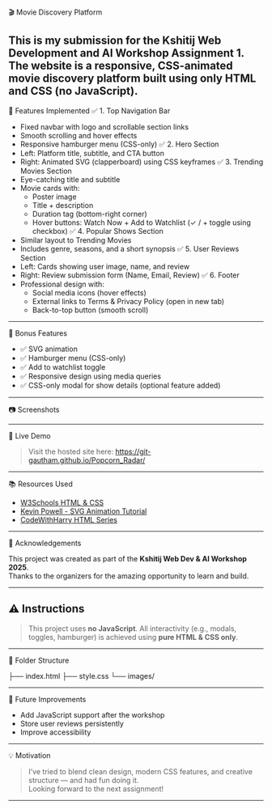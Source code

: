 🎬 Movie Discovery Platform

This is my submission for the Kshitij Web Development and AI Workshop Assignment 1.  
The website is a responsive, CSS-animated movie discovery platform built using only HTML and CSS (no JavaScript).
---

📌 Features Implemented
✅ 1. Top Navigation Bar
- Fixed navbar with logo and scrollable section links
- Smooth scrolling and hover effects
- Responsive hamburger menu (CSS-only)
✅ 2. Hero Section
- Left: Platform title, subtitle, and CTA button
- Right: Animated SVG (clapperboard) using CSS keyframes
✅ 3. Trending Movies Section
- Eye-catching title and subtitle
- Movie cards with:
  - Poster image
  - Title + description
  - Duration tag (bottom-right corner)
  - Hover buttons: Watch Now + Add to Watchlist (✓ / + toggle using checkbox)
✅ 4. Popular Shows Section
- Similar layout to Trending Movies
- Includes genre, seasons, and a short synopsis
✅ 5. User Reviews Section
- Left: Cards showing user image, name, and review
- Right: Review submission form (Name, Email, Review)
✅ 6. Footer
- Professional design with:
  - Social media icons (hover effects)
  - External links to Terms & Privacy Policy (open in new tab)
  - Back-to-top button (smooth scroll)
---
🌈 Bonus Features
- ✅ SVG animation
- ✅ Hamburger menu (CSS-only)
- ✅ Add to watchlist toggle
- ✅ Responsive design using media queries
- ✅ CSS-only modal for show details (optional feature added)

---
📷 Screenshots

---
 🔗 Live Demo
> Visit the hosted site here:  https://git-gautham.github.io/Popcorn_Radar/

---
📚 Resources Used

- [W3Schools HTML & CSS](https://www.w3schools.com/)
- [Kevin Powell - SVG Animation Tutorial](https://youtu.be/gWai7fYp9PY)
- [CodeWithHarry HTML Series](https://youtube.com/playlist?list=PLu71SKxNbfoDBNF5s-WH6aLbthSEIMhMI)

---
🙌 Acknowledgements

This project was created as part of the **Kshitij Web Dev & AI Workshop 2025**.  
Thanks to the organizers for the amazing opportunity to learn and build.

---

## ⚠️ Instructions

> This project uses **no JavaScript**. All interactivity (e.g., modals, toggles, hamburger) is achieved using **pure HTML & CSS only**.

---
📁 Folder Structure

├── index.html
├── style.css
└── images/

---
🎨 Future Improvements
- Add JavaScript support after the workshop
- Store user reviews persistently
- Improve accessibility

---
💡 Motivation

> I’ve tried to blend clean design, modern CSS features, and creative structure — and had fun doing it.  
Looking forward to the next assignment!
---
